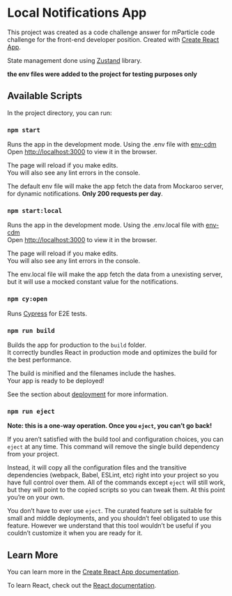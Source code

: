 # Local Notifications App

This project was created as a code challenge answer for mParticle code challenge for the front-end developer position.
Created with [Create React App](https://facebook.github.io/create-react-app/docs/getting-started).

State management done using [Zustand](https://github.com/pmndrs/zustand) library.

**the env files were added to the project for testing purposes only**

## Available Scripts

In the project directory, you can run:

### `npm start`

Runs the app in the development mode. Using the .env file with [env-cdm](https://github.com/toddbluhm/env-cmd)\
Open [http://localhost:3000](http://localhost:3000) to view it in the browser.

The page will reload if you make edits.\
You will also see any lint errors in the console.

The default env file will make the app fetch the data from Mockaroo server, for dynamic notifications. **Only 200 requests per day**.

### `npm start:local`

Runs the app in the development mode. Using the .env.local file with [env-cdm](https://github.com/toddbluhm/env-cmd)\
Open [http://localhost:3000](http://localhost:3000) to view it in the browser.

The page will reload if you make edits.\
You will also see any lint errors in the console.

The env.local file will make the app fetch the data from a unexisting server, but it will use a mocked constant value for the notifications.

### `npm cy:open`

Runs [Cypress](https://www.cypress.io/) for E2E tests.

### `npm run build`

Builds the app for production to the `build` folder.\
It correctly bundles React in production mode and optimizes the build for the best performance.

The build is minified and the filenames include the hashes.\
Your app is ready to be deployed!

See the section about [deployment](https://facebook.github.io/create-react-app/docs/deployment) for more information.

### `npm run eject`

**Note: this is a one-way operation. Once you `eject`, you can’t go back!**

If you aren’t satisfied with the build tool and configuration choices, you can `eject` at any time. This command will remove the single build dependency from your project.

Instead, it will copy all the configuration files and the transitive dependencies (webpack, Babel, ESLint, etc) right into your project so you have full control over them. All of the commands except `eject` will still work, but they will point to the copied scripts so you can tweak them. At this point you’re on your own.

You don’t have to ever use `eject`. The curated feature set is suitable for small and middle deployments, and you shouldn’t feel obligated to use this feature. However we understand that this tool wouldn’t be useful if you couldn’t customize it when you are ready for it.

## Learn More

You can learn more in the [Create React App documentation](https://facebook.github.io/create-react-app/docs/getting-started).

To learn React, check out the [React documentation](https://reactjs.org/).
